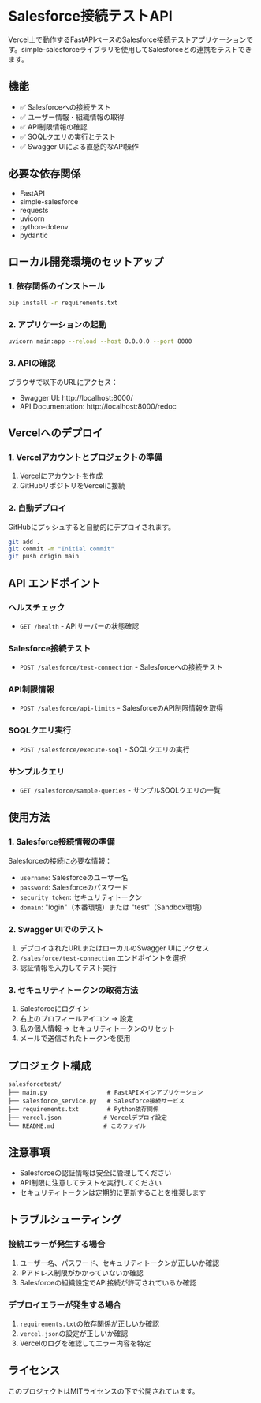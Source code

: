 # Salesforce接続テストAPI

Vercel上で動作するFastAPIベースのSalesforce接続テストアプリケーションです。simple-salesforceライブラリを使用してSalesforceとの連携をテストできます。

## 機能

- ✅ Salesforceへの接続テスト
- ✅ ユーザー情報・組織情報の取得
- ✅ API制限情報の確認
- ✅ SOQLクエリの実行とテスト
- ✅ Swagger UIによる直感的なAPI操作

## 必要な依存関係

- FastAPI
- simple-salesforce
- requests
- uvicorn
- python-dotenv
- pydantic

## ローカル開発環境のセットアップ

### 1. 依存関係のインストール

```bash
pip install -r requirements.txt
```

### 2. アプリケーションの起動

```bash
uvicorn main:app --reload --host 0.0.0.0 --port 8000
```

### 3. APIの確認

ブラウザで以下のURLにアクセス：
- Swagger UI: http://localhost:8000/
- API Documentation: http://localhost:8000/redoc

## Vercelへのデプロイ

### 1. Vercelアカウントとプロジェクトの準備

1. [Vercel](https://vercel.com/)にアカウントを作成
2. GitHubリポジトリをVercelに接続

### 2. 自動デプロイ

GitHubにプッシュすると自動的にデプロイされます。

```bash
git add .
git commit -m "Initial commit"
git push origin main
```

## API エンドポイント

### ヘルスチェック
- `GET /health` - APIサーバーの状態確認

### Salesforce接続テスト
- `POST /salesforce/test-connection` - Salesforceへの接続テスト

### API制限情報
- `POST /salesforce/api-limits` - SalesforceのAPI制限情報を取得

### SOQLクエリ実行
- `POST /salesforce/execute-soql` - SOQLクエリの実行

### サンプルクエリ
- `GET /salesforce/sample-queries` - サンプルSOQLクエリの一覧

## 使用方法

### 1. Salesforce接続情報の準備

Salesforceの接続に必要な情報：
- `username`: Salesforceのユーザー名
- `password`: Salesforceのパスワード
- `security_token`: セキュリティトークン
- `domain`: "login"（本番環境）または "test"（Sandbox環境）

### 2. Swagger UIでのテスト

1. デプロイされたURLまたはローカルのSwagger UIにアクセス
2. `/salesforce/test-connection` エンドポイントを選択
3. 認証情報を入力してテスト実行

### 3. セキュリティトークンの取得方法

1. Salesforceにログイン
2. 右上のプロフィールアイコン → 設定
3. 私の個人情報 → セキュリティトークンのリセット
4. メールで送信されたトークンを使用

## プロジェクト構成

```
salesforcetest/
├── main.py                 # FastAPIメインアプリケーション
├── salesforce_service.py   # Salesforce接続サービス
├── requirements.txt        # Python依存関係
├── vercel.json            # Vercelデプロイ設定
└── README.md              # このファイル
```

## 注意事項

- Salesforceの認証情報は安全に管理してください
- API制限に注意してテストを実行してください
- セキュリティトークンは定期的に更新することを推奨します

## トラブルシューティング

### 接続エラーが発生する場合

1. ユーザー名、パスワード、セキュリティトークンが正しいか確認
2. IPアドレス制限がかかっていないか確認
3. Salesforceの組織設定でAPI接続が許可されているか確認

### デプロイエラーが発生する場合

1. `requirements.txt`の依存関係が正しいか確認
2. `vercel.json`の設定が正しいか確認
3. Vercelのログを確認してエラー内容を特定

## ライセンス

このプロジェクトはMITライセンスの下で公開されています。
